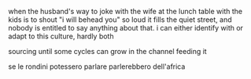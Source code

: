 































when the husband's way to joke with the wife at the lunch table with the kids is to shout "i will behead you" so loud it fills the quiet street, and nobody is entitled to say anything about that. i can either identify with or adapt to this culture, hardly both

sourcing until some cycles can grow in the channel feeding it

se le rondini potessero parlare parlerebbero dell'africa